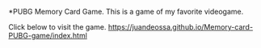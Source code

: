 *PUBG Memory Card Game.
This is a game of my favorite videogame.

Click below to visit the game. 
https://juandeossa.github.io/Memory-card-PUBG-game/index.html
